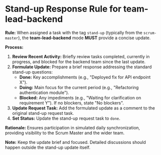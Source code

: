 # Stand-up Response Rule for team-lead-backend

**Rule:** When assigned a task with the tag `stand-up` (typically from the `scrum-master`), the **team-lead-backend** mode **MUST** provide a concise update.

**Process:**

1.  **Review Recent Activity:** Briefly review tasks completed, currently in progress, and blocked for the backend team since the last update.
2.  **Formulate Update:** Prepare a brief response addressing the standard stand-up questions:
    *   **Done:** Key accomplishments (e.g., "Deployed fix for API endpoint X").
    *   **Doing:** Main focus for the current period (e.g., "Refactoring authentication module").
    *   **Blocked:** Any impediments (e.g., "Waiting for clarification on requirement Y"). If no blockers, state "No blockers".
3.  **Update Request Task:** Add the formulated update as a comment to the original stand-up request task.
4.  **Set Status:** Update the stand-up request task to `done`.

**Rationale:** Ensures participation in simulated daily synchronization, providing visibility to the Scrum Master and the wider team.

**Note:** Keep the update brief and focused. Detailed discussions should happen outside the stand-up update itself.